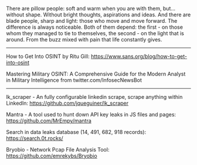 There are pillow people: soft and warm when you are with them, but... without shape. Without bright thoughts, aspirations and ideas. And there are blade people, sharp and light: those who move and move forward. The difference is always noticeable. Both of them depend: the first - on those whom they managed to tie to themselves, the second - on the light that is around. From the buzz mixed with pain that life constantly gives.

----

How to Get Into OSINT by Ritu Gill: https://www.sans.org/blog/how-to-get-into-osint

Mastering Military OSINT: A Comprehensive Guide for the Modern Analyst in Military Intelligence from twitter.com/InfosecNewsBot

----

lk_scraper - An fully configurable linkedin scrape, scrape anything within LinkedIn: https://github.com/jqueguiner/lk_scraper

Mantra - A tool used to hunt down API key leaks in JS files and pages: https://github.com/MrEmpy/mantra

Search in data leaks database (14, 491, 682, 918 records): https://search.0t.rocks/

Bryobio - Network Pcap File Analysis Tool: https://github.com/emrekybs/Bryobio











